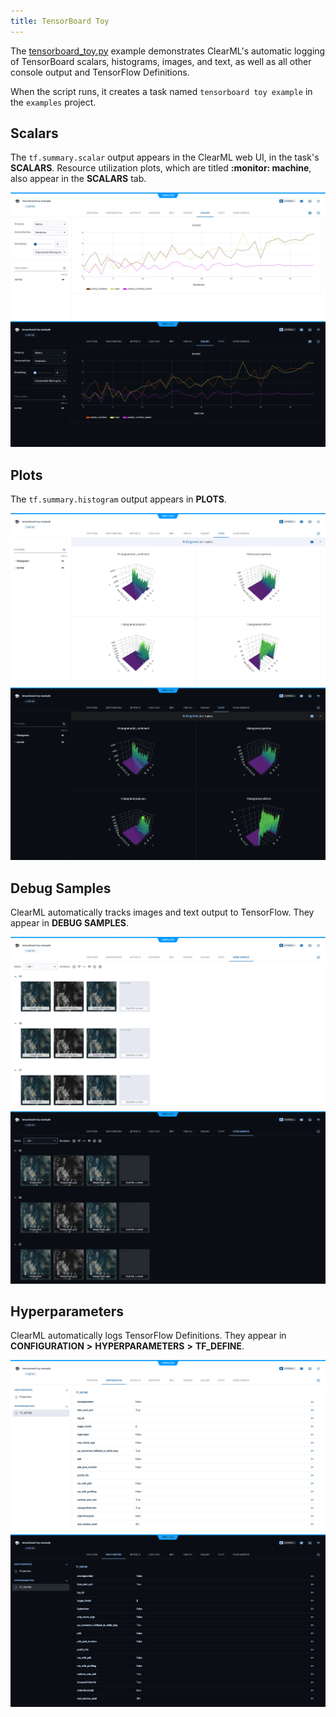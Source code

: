 ```yaml
---
title: TensorBoard Toy
---
```


The [tensorboard_toy.py](https://github.com/clearml/clearml/blob/master/examples/frameworks/tensorflow/tensorboard_toy.py) 
example demonstrates ClearML's automatic logging of TensorBoard scalars, histograms, images, and text, as well as 
all other console output and TensorFlow Definitions. 

When the script runs, it creates a task named `tensorboard toy example` in the `examples` 
project.

## Scalars

The `tf.summary.scalar` output appears in the ClearML web UI, in the task's 
**SCALARS**. Resource utilization plots, which are titled **:monitor: machine**, also appear in the **SCALARS** tab.

![Scalars](../../../img/examples_tensorboard_toy_03.png#light-mode-only)
![Scalars](../../../img/examples_tensorboard_toy_03_dark.png#dark-mode-only)

## Plots

The `tf.summary.histogram` output appears in **PLOTS**.

![Plots](../../../img/examples_tensorboard_toy_04.png#light-mode-only)
![Plots](../../../img/examples_tensorboard_toy_04_dark.png#dark-mode-only)

## Debug Samples

ClearML automatically tracks images and text output to TensorFlow. They appear in **DEBUG SAMPLES**.

![Debug Samples](../../../img/examples_tensorboard_toy_05.png#light-mode-only)
![Debug Samples](../../../img/examples_tensorboard_toy_05_dark.png#dark-mode-only)

## Hyperparameters

ClearML automatically logs TensorFlow Definitions. They appear in **CONFIGURATION** **>** **HYPERPARAMETERS** **>** 
**TF_DEFINE**.

![Hyperparameters](../../../img/examples_tensorboard_toy_01.png#light-mode-only)
![Hyperparameters](../../../img/examples_tensorboard_toy_01_dark.png#dark-mode-only)


